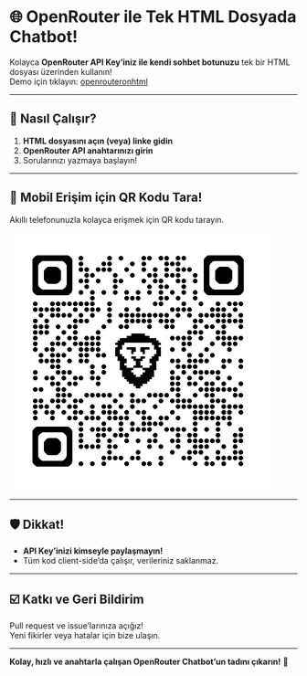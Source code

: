 # 🌐 OpenRouter ile Tek HTML Dosyada Chatbot!

Kolayca **OpenRouter API Key’iniz ile kendi sohbet botunuzu** tek bir HTML dosyası üzerinden kullanın!  
Demo için tıklayın: [openrouteronhtml](https://bruhmomentumtr.github.io/openrouteronhtml/index.html)

---

## 🚀 Nasıl Çalışır?

1. **HTML dosyasını açın (veya) linke gidin**
2. **OpenRouter API anahtarınızı girin**
3. Sorularınızı yazmaya başlayın!

---

## 📲 Mobil Erişim için QR Kodu Tara!

Akıllı telefonunuzla kolayca erişmek için QR kodu tarayın.

![QRCODE](https://github.com/bruhmomentumtr/openrouteronhtml/blob/main/qrcode.png)

---

## 🛡️ Dikkat!

- **API Key’inizi kimseyle paylaşmayın!**  
- Tüm kod client-side’da çalışır, verileriniz saklanmaz.

---

## ☑️ Katkı ve Geri Bildirim

Pull request ve issue’larınıza açığız!  
Yeni fikirler veya hatalar için bize ulaşın.

---

**Kolay, hızlı ve anahtarla çalışan OpenRouter Chatbot’un tadını çıkarın!** 👋
